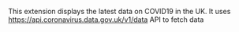 This extension displays the latest data on COVID19 in the UK.
It uses https://api.coronavirus.data.gov.uk/v1/data API to fetch data
